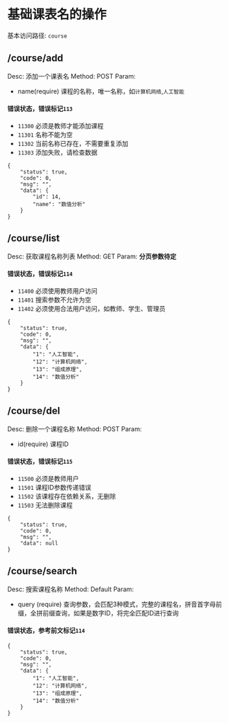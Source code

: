 # 基础课表名的操作
基本访问路径: `course`

## /course/add
Desc: 添加一个课表名
Method: POST
Param:
* name(require) 课程的名称，唯一名称，如`计算机网络`,`人工智能`

#### 错误状态，错误标记`113`
* `11300` 必须是教师才能添加课程
* `11301` 名称不能为空
* `11302` 当前名称已存在，不需要重复添加
* `11303` 添加失败，请检查数据



```
{
	"status": true,
	"code": 0,
	"msg": "",
	"data": {
		"id": 14,
		"name": "数值分析"
	}
}
```

## /course/list
Desc: 获取课程名称列表
Method: GET
Param: __分页参数待定__

#### 错误状态，错误标记`114`
* `11400` 必须使用教师用户访问
* `11401` 搜索参数不允许为空
* `11402` 必须使用合法用户访问，如教师、学生、管理员



```
{
	"status": true,
	"code": 0,
	"msg": "",
	"data": {
		"1": "人工智能",
		"12": "计算机网络",
		"13": "组成原理",
		"14": "数值分析"
	}
}
```

## /course/del
Desc: 删除一个课程名称
Method: POST
Param:
* id(require) 课程ID

#### 错误状态，错误标记`115`
* `11500` 必须是教师用户
* `11501` 课程ID参数传递错误
* `11502` 该课程存在依赖关系，无删除
* `11503` 无法删除课程



```
{
	"status": true,
	"code": 0,
	"msg": "",
	"data": null
}
```

## /course/search
Desc: 搜索课程名称
Method: Default
Param:
* query (require) 查询参数，会匹配3种模式，完整的课程名，拼音首字母前缀，全拼前缀查询，如果是数字ID，将完全匹配ID进行查询

#### 错误状态，参考前文标记`114`

```
{
	"status": true,
	"code": 0,
	"msg": "",
	"data": {
		"1": "人工智能",
		"12": "计算机网络",
		"13": "组成原理",
		"14": "数值分析"
	}
}
```